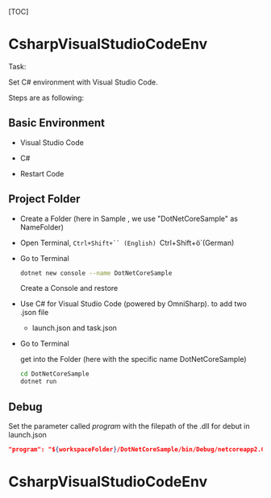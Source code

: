 [TOC]

# CsharpVisualStudioCodeEnv

Task:

Set C# environment with Visual Studio Code.

Steps are as following:

## Basic Environment

* Visual Studio Code

* C# 

* Restart Code

  

## Project Folder

* Create a Folder (here in Sample , we use "DotNetCoreSample" as NameFolder)

* Open Terminal, `Ctrl+Shift+`` (English) `Ctrl+Shift+ö`(German)

* Go to Terminal

  ```bash
  dotnet new console --name DotNetCoreSample
  ```

  Create a  Console and restore

* Use C# for Visual Studio Code (powered by OmniSharp). to add two .json file

  * launch.json  and task.json

* Go to Terminal

  get into the Folder (here with the specific name DotNetCoreSample)

  ```bash
  cd DotNetCoreSample
  dotnet run
  ```


## Debug

Set the parameter called *program* with the  filepath of the .dll for debut in launch.json 

```json
"program": "${workspaceFolder}/DotNetCoreSample/bin/Debug/netcoreapp2.0/DotNetCoreSample.dll",
```
# CsharpVisualStudioCodeEnv
